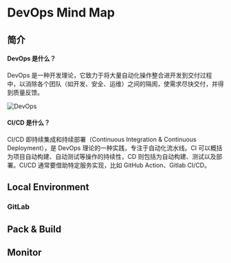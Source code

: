 # DevOps Mind Map



## 简介

#### DevOps 是什么？

DevOps 是一种开发理论，它致力于将大量自动化操作整合进开发到交付过程中，以消除各个团队（如开发、安全、运维）之间的隔阂，使需求尽快交付，并得到质量反馈。

![DevOps](https://mgear-image.oss-cn-shanghai.aliyuncs.com/image/other/20220627182016.png?w=60)

#### CI/CD 是什么？

CI/CD 即持续集成和持续部署（Continuous Integration & Continuous Deployment），是 DevOps 理论的一种实践，专注于自动化流水线。CI 可以概括为项目自动构建、自动测试等操作的持续性，CD 则包括为自动构建、测试以及部署。CI/CD 通常要借助特定服务实现，比如 GitHub Action、Gitlab CI/CD。

## Local Environment

### GitLab

<!-- [GitLab](/maps/_devops/gitlab) -->

## Pack & Build

<!-- [Docker](/maps/_devops/docker) -->

## Monitor

<!-- [Bax Sentry 清理](/work/bax/sentry) -->
